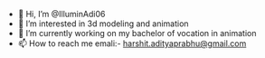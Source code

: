 - 👋 Hi, I’m @IlluminAdi06
- 👀 I’m interested in 3d modeling and animation 
- 🌱 I’m currently working on my bachelor of vocation in animation
- 📫 How to reach me
 emali:- harshit.adityaprabhu@gmail.com
